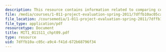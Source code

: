 ```yaml
---
description: This resource contains information related to comparing costs and benefits.
file: /media/courses/1-011-project-evaluation-spring-2011/7dffb10ac05ca9c4f41d672b68796f34_MIT1_011S11_chpt09.pdf
file_location: /coursemedia/1-011-project-evaluation-spring-2011/7dffb10ac05ca9c4f41d672b68796f34_MIT1_011S11_chpt09.pdf
file_type: application/pdf
resourcetype: Document
title: MIT1_011S11_chpt09.pdf
type: resource
uid: 7dffb10a-c05c-a9c4-f41d-672b68796f34
---
```

